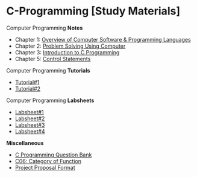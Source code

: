 # C-Programming [Study Materials]
Computer Programming **Notes**
- Chapter 1: [Overview of Computer Software & Programming Languages](https://github.com/KhCE/C/blob/master/Chapter_01_Overview_of_Computer_Software_and_Programming_Languages.pdf)
- Chapter 2: [Problem Solving Using Computer](https://github.com/KhCE/C/blob/master/Chapter_02_Problem_Solving_Using_Computer.pdf)
- Chapter 3: [Introduction to C Programming](https://github.com/KhCE/C/blob/master/Chapter_03_Introduction_to_C_Programming.pdf)
- Chapter 5: [Control Statements](https://github.com/KhCE/C/blob/master/Chapter_05_Control_Statements.pdf)

Computer Programming **Tutorials**
- [Tutorial#1](https://github.com/KhCE/C/blob/master/Tutorial_1.pdf)
- [Tutorial#2](https://github.com/KhCE/C/blob/master/Tutorial_2.pdf)

Computer Programming **Labsheets**
- [Labsheet#1](https://github.com/KhCE/C/blob/master/Labsheet_1.pdf)
- [Labsheet#2](https://github.com/KhCE/C/blob/master/Labsheet_2.pdf)
- [Labsheet#3](https://github.com/KhCE/C/blob/master/Labsheet_3.pdf)
- [Labsheet#4](https://github.com/KhCE/C/blob/master/Labsheet_4.pdf)

**Miscellaneous**
- [C Programming Question Bank](https://github.com/KhCE/C/blob/master/C_Programming_Bank.pdf)
- [C06: Category of Function](https://github.com/KhCE/C/blob/master/Type_of_Functions.pdf)
- [Project Proposal Format](https://drive.google.com/file/d/11KNobMxoK8ZKB7KVQtDs2XODqlxrJpbb/view?usp=sharing)
